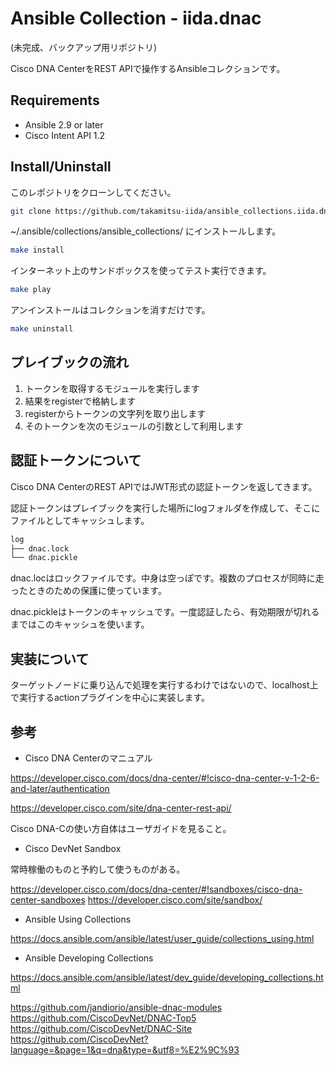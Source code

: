 # Ansible Collection - iida.dnac

(未完成、バックアップ用リポジトリ)

Cisco DNA CenterをREST APIで操作するAnsibleコレクションです。

## Requirements

- Ansible 2.9 or later
- Cisco Intent API 1.2

## Install/Uninstall

このレポジトリをクローンしてください。

```bash
git clone https://github.com/takamitsu-iida/ansible_collections.iida.dnac.git
```

~/.ansible/collections/ansible_collections/ にインストールします。

```bash
make install
```

インターネット上のサンドボックスを使ってテスト実行できます。

```bash
make play
```

アンインストールはコレクションを消すだけです。

```bash
make uninstall
```

## プレイブックの流れ

1. トークンを取得するモジュールを実行します
1. 結果をregisterで格納します
1. registerからトークンの文字列を取り出します
1. そのトークンを次のモジュールの引数として利用します

## 認証トークンについて

Cisco DNA CenterのREST APIではJWT形式の認証トークンを返してきます。

認証トークンはプレイブックを実行した場所にlogフォルダを作成して、そこにファイルとしてキャッシュします。

```bash
log
├── dnac.lock
└── dnac.pickle
```

dnac.locはロックファイルです。中身は空っぽです。複数のプロセスが同時に走ったときのための保護に使っています。

dnac.pickleはトークンのキャッシュです。一度認証したら、有効期限が切れるまではこのキャッシュを使います。

## 実装について

ターゲットノードに乗り込んで処理を実行するわけではないので、localhost上で実行するactionプラグインを中心に実装します。

## 参考

- Cisco DNA Centerのマニュアル

<https://developer.cisco.com/docs/dna-center/#!cisco-dna-center-v-1-2-6-and-later/authentication>

<https://developer.cisco.com/site/dna-center-rest-api/>

Cisco DNA-Cの使い方自体はユーザガイドを見ること。

- Cisco DevNet Sandbox

常時稼働のものと予約して使うものがある。

<https://developer.cisco.com/docs/dna-center/#!sandboxes/cisco-dna-center-sandboxes>
<https://developer.cisco.com/site/sandbox/>

- Ansible Using Collections

<https://docs.ansible.com/ansible/latest/user_guide/collections_using.html>

- Ansible Developing Collections

<https://docs.ansible.com/ansible/latest/dev_guide/developing_collections.html>

<https://github.com/jandiorio/ansible-dnac-modules>
<https://github.com/CiscoDevNet/DNAC-Top5>
<https://github.com/CiscoDevNet/DNAC-Site>
<https://github.com/CiscoDevNet?language=&page=1&q=dna&type=&utf8=%E2%9C%93>
